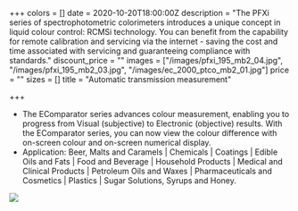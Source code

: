 +++
colors = []
date = 2020-10-20T18:00:00Z
description = "The PFXi series of spectrophotometric colorimeters introduces a unique concept in liquid colour control: RCMSi technology. You can benefit from the capability for remote calibration and servicing via the internet - saving the cost and time associated with servicing and guaranteeing compliance with standards."
discount_price = ""
images = ["/images/pfxi_195_mb2_04.jpg", "/images/pfxi_195_mb2_03.jpg", "/images/ec_2000_ptco_mb2_01.jpg"]
price = ""
sizes = []
title = "Automatic transmission measurement"

+++
* The EComparator series advances colour measurement, enabling you to progress from Visual (subjective) to Electronic (objective) results. With the EComparator series, you can now view the colour difference with on-screen colour and on-screen numerical display.
* Application: Beer, Malts and Caramels | Chemicals | Coatings | Edible Oils and Fats | Food and Beverage | Household Products | Medical and Clinical Products | Petroleum Oils and Waxes | Pharmaceuticals and Cosmetics | Plastics | Sugar Solutions, Syrups and Honey.

![](http://enviotech.com.bd/images/product/color.png)